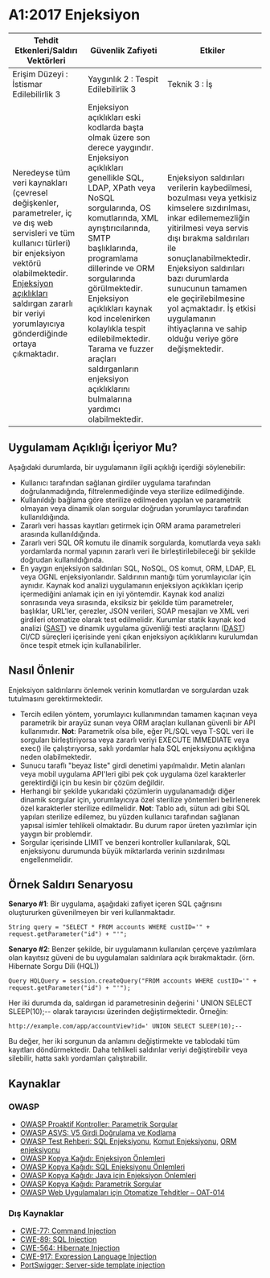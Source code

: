 # A1:2017 Enjeksiyon

| Tehdit Etkenleri/Saldırı Vektörleri | Güvenlik Zafiyeti           | Etkiler               |
| -- | -- | -- |
| Erişim Düzeyi : İstismar Edilebilirlik 3 | Yaygınlık 2 : Tespit Edilebilirlik 3 | Teknik 3 : İş |
| Neredeyse tüm veri kaynakları (çevresel değişkenler, parametreler, iç ve dış web servisleri ve tüm kullanıcı türleri) bir enjeksiyon vektörü olabilmektedir. [Enjeksiyon açıklıkları](https://www.owasp.org/index.php/Injection_Flaws) saldırgan zararlı bir veriyi yorumlayıcıya gönderdiğinde ortaya çıkmaktadır. | Enjeksiyon açıklıkları eski kodlarda başta olmak üzere son derece yaygındır. Enjeksiyon açıklıkları genellikle SQL, LDAP, XPath veya NoSQL sorgularında, OS komutlarında, XML ayrıştırıcılarında, SMTP başlıklarında, programlama dillerinde ve ORM sorgularında görülmektedir. Enjeksiyon açıklıkları kaynak kod incelenirken kolaylıkla tespit edilebilmektedir. Tarama ve fuzzer araçları saldırganların enjeksiyon açıklıklarını bulmalarına yardımcı olabilmektedir.| Enjeksiyon saldırıları verilerin kaybedilmesi, bozulması veya yetkisiz kimselere sızdırılması, inkar edilememezliğin yitirilmesi veya servis dışı bırakma saldırıları ile sonuçlanabilmektedir. Enjeksiyon saldırıları bazı durumlarda sunucunun tamamen ele geçirilebilmesine yol açmaktadır. İş etkisi uygulamanın ihtiyaçlarına ve sahip olduğu veriye göre değişmektedir.|

## Uygulamam Açıklığı İçeriyor Mu?

Aşağıdaki durumlarda, bir uygulamanın ilgili açıklığı içerdiği söylenebilir:

* Kullanıcı tarafından sağlanan girdiler uygulama tarafından doğrulanmadığında, filtrelenmediğinde veya sterilize edilmediğinde.
* Kullanıldığı bağlama göre sterilize edilmeden yapılan ve parametrik olmayan veya dinamik olan sorgular doğrudan yorumlayıcı tarafından kullanıldığında.  
* Zararlı veri hassas kayıtları getirmek için ORM arama parametreleri arasında kullanıldığında.
* Zararlı veri SQL OR komutu ile dinamik sorgularda, komutlarda veya saklı yordamlarda normal yapının zararlı veri ile birleştirilebileceği bir şekilde doğrudan kullanıldığında.
* En yaygın enjeksiyon saldırıları SQL, NoSQL, OS komut, ORM, LDAP, EL veya OGNL enjeksiyonlarıdır. Saldırının mantığı tüm yorumlayıcılar için aynıdır. Kaynak kod analizi uygulamanın enjeksiyon açıklıkları içerip içermediğini anlamak için en iyi yöntemdir. Kaynak kod analizi sonrasında veya sırasında, eksiksiz bir şekilde tüm parametreler, başlıklar, URL'ler, çerezler, JSON verileri, SOAP mesajları ve XML veri girdileri otomatize olarak test edilmelidir. Kurumlar statik kaynak kod analizi ([SAST](https://www.owasp.org/index.php/Source_Code_Analysis_Tools)) ve dinamik uygulama güvenliği testi araçlarını ([DAST](https://www.owasp.org/index.php/Category:Vulnerability_Scanning_Tools)) CI/CD süreçleri içerisinde yeni çıkan enjeksiyon açıklıklarını kurulumdan önce tespit etmek için kullanabilirler.

## Nasıl Önlenir

Enjeksiyon saldırılarını önlemek verinin komutlardan ve sorgulardan uzak tutulmasını gerektirmektedir. 

* Tercih edilen yöntem, yorumlayıcı kullanımından tamamen kaçınan veya parametrik bir arayüz sunan veya ORM araçları kullanan güvenli bir API kullanımıdır. **Not**: Parametrik olsa bile, eğer PL/SQL veya T-SQL veri ile sorguları birleştiriyorsa veya zararlı veriyi EXECUTE IMMEDIATE veya exec() ile çalıştırıyorsa, saklı yordamlar hala SQL enjeksiyonu açıklığına neden olabilmektedir.
* Sunucu taraflı "beyaz liste" girdi denetimi yapılmalıdır. Metin alanları veya mobil uygulama API'leri gibi pek çok uygulama özel karakterler gerektirdiği için bu kesin bir çözüm değildir.
* Herhangi bir şekilde yukarıdaki çözümlerin uygulanamadığı diğer dinamik sorgular için, yorumlayıcıya özel sterilize yöntemleri belirlenerek özel karakterler sterilize edilmelidir. **Not**: Tablo adı, sütun adı gibi SQL yapıları sterilize edilemez, bu yüzden kullanıcı tarafından sağlanan yapısal isimler tehlikeli olmaktadır. Bu durum rapor üreten yazılımlar için yaygın bir problemdir. 
* Sorgular içerisinde LIMIT ve benzeri kontroller kullanılarak, SQL enjeksiyonu durumunda büyük miktarlarda verinin sızdırılması engellenmelidir.

## Örnek Saldırı Senaryosu

**Senaryo #1**: Bir uygulama, aşağıdaki zafiyet içeren SQL çağrısını oluştururken güvenilmeyen bir veri kullanmaktadır.

`String query = "SELECT * FROM accounts WHERE custID='" + request.getParameter("id") + "'";`

**Senaryo #2**: Benzer şekilde, bir uygulamanın kullanılan çerçeve yazılımlara olan kayıtsız güveni de bu uygulamaları saldırılara açık bırakmaktadır. (örn. Hibernate Sorgu Dili (HQL))

`Query HQLQuery = session.createQuery("FROM accounts WHERE custID='" + request.getParameter("id") + "'");`

Her iki durumda da, saldırgan id parametresinin değerini ' UNION SELECT SLEEP(10);-- olarak tarayıcısı üzerinden değiştirmektedir. Örneğin:

`http://example.com/app/accountView?id=' UNION SELECT SLEEP(10);--`

Bu değer, her iki sorgunun da anlamını değiştirmekte ve tablodaki tüm kayıtları döndürmektedir. Daha tehlikeli saldırılar veriyi değiştirebilir veya silebilir, hatta saklı yordamları çalıştırabilir.

## Kaynaklar

### OWASP

* [OWASP Proaktif Kontroller: Parametrik Sorgular](https://www.owasp.org/index.php/OWASP_Proactive_Controls#2:_Parameterize_Queries)
* [OWASP ASVS: V5 Girdi Doğrulama ve Kodlama](https://www.owasp.org/index.php/ASVS_V5_Input_validation_and_output_encoding)
* [OWASP Test Rehberi: SQL Enjeksiyonu](https://www.owasp.org/index.php/Testing_for_SQL_Injection_(OTG-INPVAL-005)), [Komut Enjeksiyonu](https://www.owasp.org/index.php/Testing_for_Command_Injection_(OTG-INPVAL-013)), [ORM enjeksiyonu](https://www.owasp.org/index.php/Testing_for_ORM_Injection_(OTG-INPVAL-007))
* [OWASP Kopya Kağıdı: Enjeksiyon Önlemleri](https://www.owasp.org/index.php/Injection_Prevention_Cheat_Sheet)
* [OWASP Kopya Kağıdı: SQL Enjeksiyonu Önlemleri](https://www.owasp.org/index.php/SQL_Injection_Prevention_Cheat_Sheet)
* [OWASP Kopya Kağıdı: Java için Enjeksiyon Önlemleri](https://www.owasp.org/index.php/Injection_Prevention_Cheat_Sheet_in_Java)
* [OWASP Kopya Kağıdı: Parametrik Sorgular](https://www.owasp.org/index.php/Query_Parameterization_Cheat_Sheet)
* [OWASP Web Uygulamaları için Otomatize Tehditler – OAT-014](https://www.owasp.org/index.php/OWASP_Automated_Threats_to_Web_Applications)

### Dış Kaynaklar

* [CWE-77: Command Injection](https://cwe.mitre.org/data/definitions/77.html)
* [CWE-89: SQL Injection](https://cwe.mitre.org/data/definitions/89.html)
* [CWE-564: Hibernate Injection](https://cwe.mitre.org/data/definitions/564.html)
* [CWE-917: Expression Language Injection](https://cwe.mitre.org/data/definitions/917.html)
* [PortSwigger: Server-side template injection](https://portswigger.net/kb/issues/00101080_serversidetemplateinjection)
